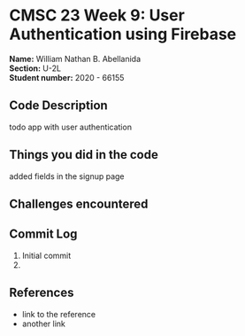 # CMSC 23 Week 9: User Authentication using Firebase

**Name:** William Nathan B. Abellanida <br/>
**Section:** U-2L <br/>
**Student number:** 2020 - 66155 <br/>

## Code Description

todo app with user authentication

## Things you did in the code

added fields in the signup page

## Challenges encountered



## Commit Log

1. Initial commit
2.

## References

- link to the reference
- another link